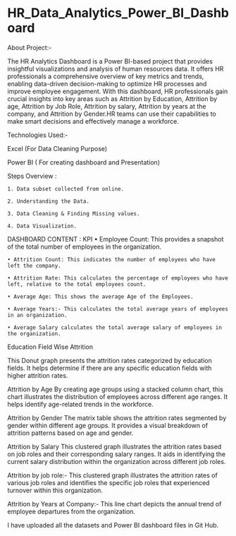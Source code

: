 # HR_Data_Analytics_Power_BI_Dashboard

About Project:- 

The HR Analytics Dashboard is a Power BI-based project that provides insightful visualizations and analysis of human resources data. It offers HR professionals a comprehensive overview of key metrics and trends, enabling data-driven decision-making to optimize HR processes and improve employee engagement.
With this dashboard, HR professionals gain crucial insights into key areas such as Attrition by Education, Attrition by age, Attrition by Job Role, Attrition by salary, Attrition by years at the company, and Attrition by Gender.HR teams can use their capabilities to make smart decisions and effectively manage a workforce.

Technologies Used:-  

Excel (For Data Cleaning Purpose) 

Power BI ( For creating dashboard and Presentation) 

Steps Overview :

	1. Data subset collected from online.
 
	2. Understanding the Data.
 
	3. Data Cleaning & Finding Missing values.
 
	4. Data Visualization.
 

DASHBOARD CONTENT :
KPI
	• Employee Count: This provides a snapshot of the total number of employees in the organization.
 
	• Attrition Count: This indicates the number of employees who have left the company.
 
	• Attrition Rate: This calculates the percentage of employees who have left, relative to the total employees count.
 
	• Average Age: This shows the average Age of the Employees.
 
	• Average Years:- This calculates the total average years of employees in an organization. 
 
	• Average Salary calculates the total average salary of employees in the organization.
 
Education Field Wise Attrition

This Donut graph presents the attrition rates categorized by education fields. It helps determine if there are any specific education fields with higher attrition rates.

Attrition by Age 
By creating age groups using a stacked column chart, this chart illustrates the distribution of employees across different age ranges. It helps identify age-related trends in the workforce.

Attrition by Gender
The matrix table shows the attrition rates segmented by gender within different age groups. It provides a visual breakdown of attrition patterns based on age and gender.

Attrition by Salary 
This clustered graph illustrates the attrition rates based on job roles and their corresponding salary ranges. It aids in identifying the current salary distribution within the organization across different job roles.

Attrition by job role:- 
This clustered graph illustrates the attrition rates of various job roles and identifies the specific job roles that experienced turnover within this organization.


Attrition by Years at Company:- 
This line chart depicts the annual trend of employee departures from the organization.


I have uploaded all the datasets and Power BI dashboard files in Git Hub. 
